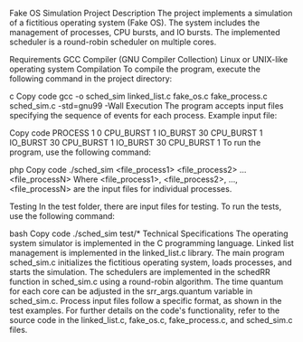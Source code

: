 Fake OS Simulation Project
Description
The project implements a simulation of a fictitious operating system (Fake OS). The system includes the management of processes, CPU bursts, and IO bursts. The implemented scheduler is a round-robin scheduler on multiple cores.

Requirements
GCC Compiler (GNU Compiler Collection)
Linux or UNIX-like operating system
Compilation
To compile the program, execute the following command in the project directory:

c
Copy code
gcc -o sched_sim linked_list.c fake_os.c fake_process.c sched_sim.c -std=gnu99 -Wall
Execution
The program accepts input files specifying the sequence of events for each process. Example input file:

Copy code
PROCESS 1 0
CPU_BURST 1
IO_BURST 30
CPU_BURST 1
IO_BURST 30
CPU_BURST 1
IO_BURST 30
CPU_BURST 1
To run the program, use the following command:

php
Copy code
./sched_sim <file_process1> <file_process2> ... <file_processN>
Where <file_process1>, <file_process2>, ..., <file_processN> are the input files for individual processes.

Testing
In the test folder, there are input files for testing. To run the tests, use the following command:

bash
Copy code
./sched_sim test/*
Technical Specifications
The operating system simulator is implemented in the C programming language.
Linked list management is implemented in the linked_list.c library.
The main program sched_sim.c initializes the fictitious operating system, loads processes, and starts the simulation.
The schedulers are implemented in the schedRR function in sched_sim.c using a round-robin algorithm.
The time quantum for each core can be adjusted in the srr_args.quantum variable in sched_sim.c.
Process input files follow a specific format, as shown in the test examples.
For further details on the code's functionality, refer to the source code in the linked_list.c, fake_os.c, fake_process.c, and sched_sim.c files.
